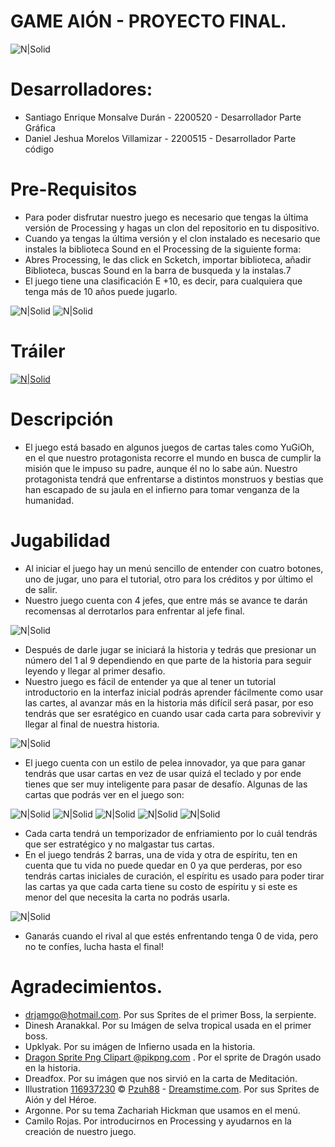 # GAME AIÓN - PROYECTO FINAL.
![N|Solid](https://i.postimg.cc/q7MrdJLc/Sin-t-tulo-2.jpg)
# Desarrolladores:
- Santiago Enrique Monsalve Durán - 2200520 - Desarrollador Parte Gráfica
- Daniel Jeshua Morelos Villamizar - 2200515 - Desarrollador Parte código
# Pre-Requisitos
- Para poder disfrutar nuestro juego es necesario que tengas la última versión de Processing y hagas un clon del repositorio en tu dispositivo.
- Cuando ya tengas la última versión y el clon instalado es necesario que instales la biblioteca Sound en el Processing de la siguiente forma:
- Abres Processing, le das click en Scketch, importar biblioteca, añadir Biblioteca, buscas Sound en la barra de busqueda y la instalas.7
- El juego tiene una clasificación E +10, es decir, para cualquiera que tenga más de 10 años puede jugarlo.

![N|Solid](https://i.postimg.cc/85jWJ2R8/Screenshot-4.jpg)
![N|Solid](https://i.postimg.cc/KzwTn0f1/Screenshot-5.jpg)

# Tráiler
[![N|Solid](https://i.postimg.cc/JzCzDH3R/Sin-t-tulo-1.png)](https://www.youtube.com/watch?v=Nw7KZGj2Zxc)



# Descripción
- El juego está basado en algunos juegos de cartas tales como YuGiOh, en el que nuestro protagonista recorre el mundo en busca de cumplir la misión que le impuso su padre, aunque él no lo sabe aún. Nuestro protagonista tendrá que enfrentarse a distintos monstruos y bestias que han escapado de su jaula en el infierno para tomar venganza de la humanidad.
# Jugabilidad
- Al iniciar el juego hay un menú sencillo de entender con cuatro botones, uno de jugar, uno para el tutorial, otro para los créditos y por último el de salir.
- Nuestro juego cuenta con 4 jefes, que entre más se avance te darán recomensas al derrotarlos para enfrentar al jefe final.

![N|Solid](https://i.postimg.cc/SKq6S52f/FONDO.jpg)

- Después de darle jugar se iniciará la historia y tedrás que presionar un número del 1 al 9 dependiendo en que parte de la historia para seguir leyendo y llegar al primer desafio.
- Nuestro juego es fácil de entender ya que al tener un tutorial introductorio en la interfaz inicial podrás aprender fácilmente como usar las cartes, al avanzar más en la historia más difícil será pasar, por eso tendrás que ser esratégico en cuando usar cada carta para sobrevivir y llegar al final de nuestra historia.

![N|Solid](https://i.postimg.cc/XJthz4qg/Screenshot-3.jpg)

- El juego cuenta con un estilo de pelea innovador, ya que para ganar tendrás que usar cartas en vez de usar quizá el teclado y por ende tienes que ser muy inteligente para pasar de desafío. Algunas de las cartas que podrás ver en el juego son:



![N|Solid](https://i.postimg.cc/wjykCC3J/SOUL-TIAMAT.jpg)
![N|Solid](https://i.postimg.cc/SKNGL3SN/MEDITACI-N.jpg)
![N|Solid](https://i.postimg.cc/Nj0ydcHV/RELOJ.jpg)
![N|Solid](https://i.postimg.cc/Y039xnqM/HYPERION.jpg)
![N|Solid](https://i.postimg.cc/GhXt855j/ESPADA-DEL-TIEMPO.jpg)

- Cada carta tendrá un temporizador de enfriamiento por lo cuál tendrás que ser estratégico y no malgastar tus cartas. 
- En el juego tendrás 2 barras, una de vida y otra de espíritu, ten en cuenta que tu vida no puede quedar en 0 ya que perderas, por eso tendrás cartas iniciales de curación, el espíritu es usado para poder tirar las cartas ya que cada carta tiene su costo de espíritu y si este es menor del que necesita la carta no podrás usarla.



![N|Solid](https://i.postimg.cc/xTpjTbXx/sssss.jpg)

- Ganarás cuando el rival al que estés enfrentando tenga 0 de vida, pero no te confíes, lucha hasta el final!

# Agradecimientos.
- drjamgo@hotmail.com. Por sus Sprites de el primer Boss, la serpiente.
- Dinesh Aranakkal. Por su Imágen de selva tropical usada en el primer boss.
- Upklyak. Por su imágen de Infierno usada en la historia.
- <a href="https://www.pikpng.com/pngvi/whxboo_dragon-sprite-png-clipart/" target="_blank">Dragon Sprite Png Clipart @pikpng.com</a> . Por el sprite de Dragón usado en la historia.
- Dreadfox. Por su imágen que nos sirvió en la carta de Meditación.
- Illustration <a href="https://www.dreamstime.com/animated-assassin-character-sprites-creating-fantasy-rpg-adventure-video-games-image116937230">116937230</a> © <a href="https://www.dreamstime.com/pzuh88_info" itemprop="author">Pzuh88</a> - <a href="https://www.dreamstime.com/">Dreamstime.com</a>. Por sus Sprites de Aión y del Héroe.
- Argonne. Por su tema Zachariah Hickman que usamos en el menú.
- Camilo Rojas. Por introducirnos en Processing y ayudarnos en la creación de nuestro juego.

